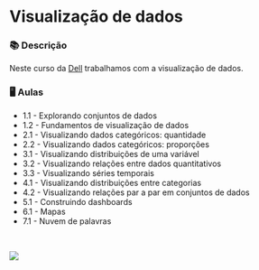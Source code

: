 # Visualização de dados


### 📚  Descrição

Neste curso da [Dell](http://leadfortaleza.com.br/dal/nossos-cursos/) trabalhamos com a visualização de dados. 

### 🖥️  Aulas

- 1.1 - Explorando conjuntos de dados
- 1.2 - Fundamentos de visualização de dados
- 2.1 - Visualizando dados categóricos: quantidade
- 2.2 - Visualizando dados categóricos: proporções
- 3.1 - Visualizando distribuições de uma variável
- 3.2 - Visualizando relações entre dados quantitativos
- 3.3 - Visualizando séries temporais
- 4.1 - Visualizando distribuições entre categorias
- 4.2 - Visualizando relações par a par em conjuntos de dados
- 5.1 - Construindo dashboards
- 6.1 - Mapas
- 7.1 - Nuvem de palavras


&nbsp;


<a href="https://www.linkedin.com/in/claudia-nogueira-dos-anjos-b71726215/" target="_blank">
        <img src="https://img.shields.io/badge/claudiaanjos-%230077B5.svg?&style=for-the-badge&logo=linkedin&logoColor=white&link=mailto:https://www.linkedin.com/in/claudia-nogueira-dos-anjos-093407180/">
</a>
